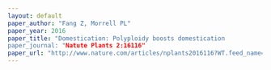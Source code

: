 ```yaml
---
layout: default
paper_author: "Fang Z, Morrell PL"
paper_year: 2016
paper_title: "Domestication: Polyploidy boosts domestication
paper_journal: "Natute Plants 2:16116"
paper_url: "http://www.nature.com/articles/nplants2016116?WT.feed_name=subjects_genetics"
---
```


